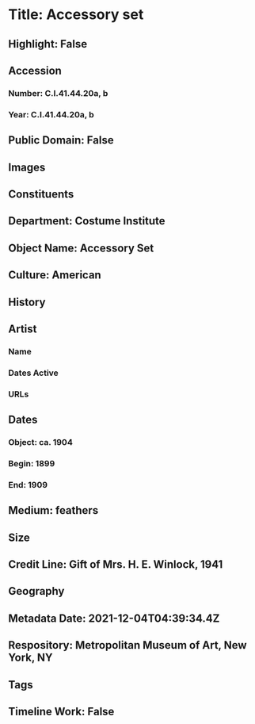 # Title: Accessory set
## Highlight: False
## Accession
### Number: C.I.41.44.20a, b
### Year: C.I.41.44.20a, b
## Public Domain: False
## Images
## Constituents
## Department: Costume Institute
## Object Name: Accessory Set
## Culture: American
## History
## Artist
### Name
### Dates Active
### URLs
## Dates
### Object: ca. 1904
### Begin: 1899
### End: 1909
## Medium: feathers
## Size
## Credit Line: Gift of Mrs. H. E. Winlock, 1941
## Geography
## Metadata Date: 2021-12-04T04:39:34.4Z
## Respository: Metropolitan Museum of Art, New York, NY
## Tags
## Timeline Work: False